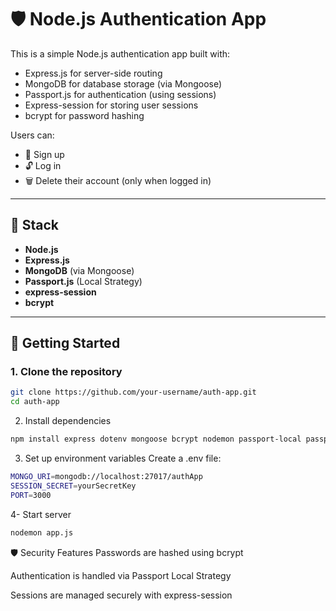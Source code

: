# 🛡️ Node.js Authentication App

This is a simple Node.js authentication app built with:

- Express.js for server-side routing
- MongoDB for database storage (via Mongoose)
- Passport.js for authentication (using sessions)
- Express-session for storing user sessions
- bcrypt for password hashing

Users can:
- 🔐 Sign up
- 🔓 Log in
- 🗑️ Delete their account (only when logged in)

---

## 🧱 Stack

- **Node.js**
- **Express.js**
- **MongoDB** (via Mongoose)
- **Passport.js** (Local Strategy)
- **express-session**
- **bcrypt**

---

## 🚀 Getting Started

### 1. Clone the repository

```bash
git clone https://github.com/your-username/auth-app.git
cd auth-app
```
2. Install dependencies
```bash
npm install express dotenv mongoose bcrypt nodemon passport-local passport method-override express-session ejs connect-flash
```
3. Set up environment variables
Create a .env file:
```bash
MONGO_URI=mongodb://localhost:27017/authApp
SESSION_SECRET=yourSecretKey
PORT=3000
```
4- Start server 
```bash
nodemon app.js
```
🛡️ Security Features
Passwords are hashed using bcrypt

Authentication is handled via Passport Local Strategy

Sessions are managed securely with express-session

